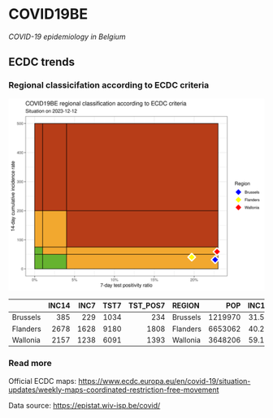 
# COVID19BE

*COVID-19 epidemiology in Belgium*

## ECDC trends

### Regional classicifation according to ECDC criteria

![](COVID9BE-ecdc-trend.png)

|          | INC14 | INC7 | TST7 | TST\_POS7 | REGION   |     POP | INC14\_RT |       PR7 |        GR |
| :------- | ----: | ---: | ---: | --------: | :------- | ------: | --------: | --------: | --------: |
| Brussels |   385 |  229 | 1034 |       234 | Brussels | 1219970 |  31.55815 | 0.2263056 | 0.4679487 |
| Flanders |  2678 | 1628 | 9180 |      1808 | Flanders | 6653062 |  40.25214 | 0.1969499 | 0.5504762 |
| Wallonia |  2157 | 1238 | 6091 |      1393 | Wallonia | 3648206 |  59.12495 | 0.2286981 | 0.3471164 |

### Read more

Official ECDC maps:
<https://www.ecdc.europa.eu/en/covid-19/situation-updates/weekly-maps-coordinated-restriction-free-movement>

Data source: <https://epistat.wiv-isp.be/covid/>
